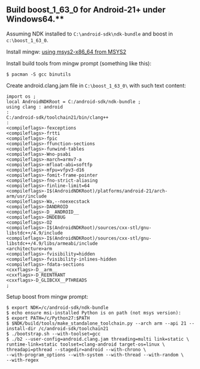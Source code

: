 ## Build boost_1_63_0 for Android-21+ under Windows64.**

Assuming NDK installed to `C:\android-sdk\ndk-bundle` and boost in `c:\boost_1_63_0`.

Install mingw: [using msys2-x86_64 from MSYS2][1]

Install build tools from mingw prompt (something like this):

<!-- language: lang-none -->

    $ pacman -S gcc binutils

Create android.clang.jam file in `C:\boost_1_63_0\` with such text content:

<!-- language: lang-none -->

    import os ;
    local AndroidNDKRoot = C:/android-sdk/ndk-bundle ;
    using clang : android
    :
    C:/android-sdk/toolchain21/bin/clang++
    :
    <compileflags>-fexceptions
    <compileflags>-frtti
    <compileflags>-fpic
    <compileflags>-ffunction-sections
    <compileflags>-funwind-tables
    <compileflags>-Wno-psabi
    <compileflags>-march=armv7-a
    <compileflags>-mfloat-abi=softfp
    <compileflags>-mfpu=vfpv3-d16
    <compileflags>-fomit-frame-pointer
    <compileflags>-fno-strict-aliasing
    <compileflags>-finline-limit=64
    <compileflags>-I$(AndroidNDKRoot)/platforms/android-21/arch-arm/usr/include
    <compileflags>-Wa,--noexecstack
    <compileflags>-DANDROID
    <compileflags>-D__ANDROID__
    <compileflags>-DNDEBUG
    <compileflags>-O2
    <compileflags>-I$(AndroidNDKRoot)/sources/cxx-stl/gnu-libstdc++/4.9/include
    <compileflags>-I$(AndroidNDKRoot)/sources/cxx-stl/gnu-libstdc++/4.9/libs/armeabi/include
    <architecture>arm
    <compileflags>-fvisibility=hidden
    <compileflags>-fvisibility-inlines-hidden
    <compileflags>-fdata-sections
    <cxxflags>-D__arm__
    <cxxflags>-D_REENTRANT
    <cxxflags>-D_GLIBCXX__PTHREADS
    ;

Setup boost from mingw prompt:


<!-- language: lang-none -->

    $ export NDK=/c/android-sdk/ndk-bundle
    $ echo ensure msi-installed Python is on path (not msys version):
    $ export PATH=/c/Python27:$PATH
    $ $NDK/build/tools/make_standalone_toolchain.py --arch arm --api 21 --install-dir /c/android-sdk/toolchain21
    $ ./bootstrap.sh --with-toolset=gcc
    $ ./b2 --user-config=android.clang.jam threading=multi link=static \
    runtime-link=static toolset=clang-android target-os=linux \
    threadapi=pthread --stagedir=android --with-chrono \
    --with-program_options --with-system --with-thread --with-random \
    --with-regex

  [1]: http://msys2.github.io/
